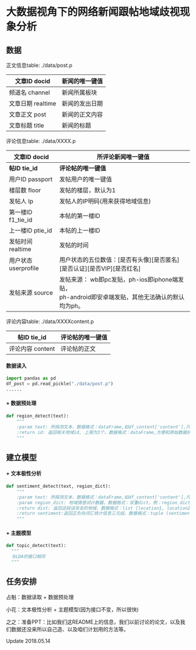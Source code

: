 # 大数据视角下的网络新闻跟帖地域歧视现象分析

## 数据

正文信息table: ./data/post.p

| 文章ID   docid  | 新闻的唯一键值 |
| ------------- | ------- |
| 频道名 channel   | 新闻所属板块  |
| 文章日期 realtime | 新闻的发出日期 |
| 文章正文 post     | 新闻的正文内容 |
| 文章标题 title    | 新闻的标题   |

评论信息table: ./data/XXXX.p

| 文章ID docid       | 所评论新闻唯一键值                                |
| ---------------- | ---------------------------------------- |
| **帖ID tie_id**   | **评论帖的唯一键值**                             |
| 用户ID passport    | 发帖用户的唯一键值                                |
| 楼层数 floor        | 发帖的楼层，默认为1                               |
| 发帖人 Ip           | 发帖人的IP明码(用来获得地域信息)                       |
| 第一楼ID f1_tie_id  | 本帖的第一楼ID                                 |
| 上一楼ID ptie_id    | 本帖的上一楼ID                                 |
| 发帖时间 realtime    | 发帖的时间                                    |
| 用户状态 userprofile | 用户状态的五位数值：\[是否有头像\]\[是否匿名]\[是否认证]\[是否VIP]\[是否红名] |
| 发帖来源 source      | 发帖来源： wb即pc发贴，ph-ios即iphone端发贴，<br />ph-android即安卓端发贴，其他无法确认的默认均为ph。 |

评论内容table: ./data/XXXXcontent.p

| 帖ID tie_id   | 评论帖的唯一键值 |
| ------------ | -------- |
| 评论内容 content | 评论帖的正文   |

#### 数据读入
```python
import pandas as pd
df_post = pd.read_pickle("./data/post.p")
......
```

#### +  数据预处理 

```python
def region_detect(text):
    """
    :param text: 所探测文本，数据格式：dataFrame,如df_content['content'],尺寸为(#content, 1)
    :return id: 返回相关地域id, 上限为3个，数据格式：dataFrame,方便和原始数据拼接，尺寸为(#content, 3)
    """
```

## 建立模型

#### + 文本极性分析

```python
def sentiment_detect(text, region_dict):
    """
    :param text: 所探测文本，数据格式：dataFrame,如df_content['content'],尺寸为(#content, 1)
    :param region_dict: 地域情感词计数器，数据格式：双重dict，例：region_dict[province][word]，每次查找到该次，词频会增加
    :return dist: 返回这段话攻击的地域，数据格式：list [location1, location2...]
    :return sentiment:返回正负向词汇统计信息三元组，数据格式：tuple (sentiment polar, #negative words, #positive words)
    """
```

#### + 主题模型

```python
def topic_detect(text):
  """
  与LDA的接口相同
  """
```



## 任务安排

占魁：数据读取 + 数据预处理

小花：文本极性分析 + 主题模型(因为接口不变，所以很快)

之之：准备PPT：比如我们这README上的信息，我们以前讨论的论文，以及我们数据还没来所以自己造、以及咱们计划用的方法等。

Update 2018.05.14


